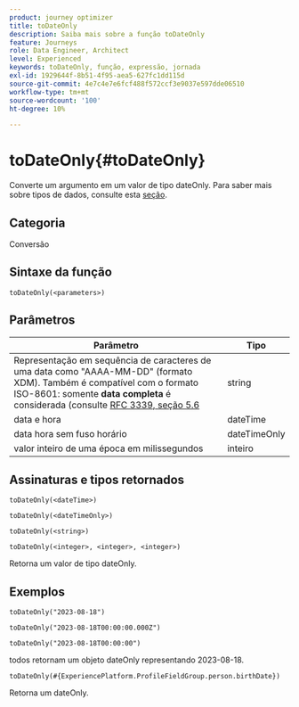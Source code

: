 ```yaml
---
product: journey optimizer
title: toDateOnly
description: Saiba mais sobre a função toDateOnly
feature: Journeys
role: Data Engineer, Architect
level: Experienced
keywords: toDateOnly, função, expressão, jornada
exl-id: 1929644f-8b51-4f95-aea5-627fc1dd115d
source-git-commit: 4e7c4e7e6fcf488f572ccf3e9037e597dde06510
workflow-type: tm+mt
source-wordcount: '100'
ht-degree: 10%

---
```


# toDateOnly{#toDateOnly}

Converte um argumento em um valor de tipo dateOnly. Para saber mais sobre tipos de dados, consulte esta [seção](../expression/data-types.md).

## Categoria

Conversão

## Sintaxe da função

`toDateOnly(<parameters>)`

## Parâmetros

| Parâmetro | Tipo |
|-----------|------------------|
| Representação em sequência de caracteres de uma data como &quot;AAAA-MM-DD&quot; (formato XDM). Também é compatível com o formato ISO-8601: somente **data completa** é considerada (consulte [RFC 3339, seção 5.6](https://www.rfc-editor.org/rfc/rfc3339#section-5.6) | string |
| data e hora | dateTime |
| data hora sem fuso horário | dateTimeOnly |
| valor inteiro de uma época em milissegundos | inteiro |

## Assinaturas e tipos retornados

`toDateOnly(<dateTime>)`

`toDateOnly(<dateTimeOnly>)`

`toDateOnly(<string>)`

`toDateOnly(<integer>, <integer>, <integer>)`

Retorna um valor de tipo dateOnly.

## Exemplos

`toDateOnly("2023-08-18")`

`toDateOnly("2023-08-18T00:00:00.000Z")`

`toDateOnly("2023-08-18T00:00:00")`

todos retornam um objeto dateOnly representando 2023-08-18.

`toDateOnly(#{ExperiencePlatform.ProfileFieldGroup.person.birthDate})`

Retorna um dateOnly.
